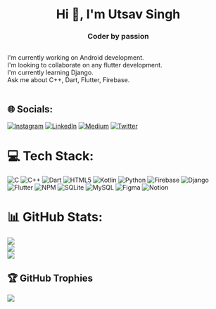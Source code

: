 <h1 align="center">Hi 👋, I'm Utsav Singh</h1>
<h3 align="center">Coder by passion</h3>

##
I'm currently working on Android development.<br>I'm looking to collaborate on any flutter development.<br>I'm currently learning Django.<br>Ask me about C++, Dart, Flutter, Firebase.<br><br>


## 🌐 Socials:
[![Instagram](https://img.shields.io/badge/Instagram-%23E4405F.svg?logo=Instagram&logoColor=white)](https://instagram.com/azutsavv) [![LinkedIn](https://img.shields.io/badge/LinkedIn-%230077B5.svg?logo=linkedin&logoColor=white)](https://linkedin.com/in/utsav-singh-1206ba226) [![Medium](https://img.shields.io/badge/Medium-12100E?logo=medium&logoColor=white)](https://medium.com/@azutsavv) [![Twitter](https://img.shields.io/badge/Twitter-%231DA1F2.svg?logo=Twitter&logoColor=white)](https://twitter.com/azutsavv) 

# 💻 Tech Stack:
![C](https://img.shields.io/badge/c-%2300599C.svg?style=plastic&logo=c&logoColor=white) ![C++](https://img.shields.io/badge/c++-%2300599C.svg?style=plastic&logo=c%2B%2B&logoColor=white) ![Dart](https://img.shields.io/badge/dart-%230175C2.svg?style=plastic&logo=dart&logoColor=white) ![HTML5](https://img.shields.io/badge/html5-%23E34F26.svg?style=plastic&logo=html5&logoColor=white) ![Kotlin](https://img.shields.io/badge/kotlin-%230095D5.svg?style=plastic&logo=kotlin&logoColor=white) ![Python](https://img.shields.io/badge/python-3670A0?style=plastic&logo=python&logoColor=ffdd54) ![Firebase](https://img.shields.io/badge/firebase-%23039BE5.svg?style=plastic&logo=firebase) ![Django](https://img.shields.io/badge/django-%23092E20.svg?style=plastic&logo=django&logoColor=white) ![Flutter](https://img.shields.io/badge/Flutter-%2302569B.svg?style=plastic&logo=Flutter&logoColor=white) ![NPM](https://img.shields.io/badge/NPM-%23000000.svg?style=plastic&logo=npm&logoColor=white) ![SQLite](https://img.shields.io/badge/sqlite-%2307405e.svg?style=plastic&logo=sqlite&logoColor=white) ![MySQL](https://img.shields.io/badge/mysql-%2300f.svg?style=plastic&logo=mysql&logoColor=white) 	![Figma](https://img.shields.io/badge/figma-%23F24E1E.svg?style=plastic&logo=figma&logoColor=white) ![Notion](https://img.shields.io/badge/Notion-%23000000.svg?style=plastic&logo=notion&logoColor=white)
# 📊 GitHub Stats:
![](https://github-readme-stats.vercel.app/api?username=azutsavv&theme=merko&hide_border=false&include_all_commits=true&count_private=true)<br/>
![](https://github-readme-streak-stats.herokuapp.com/?user=azutsavv&theme=merko&hide_border=false)<br/>
![](https://github-readme-stats.vercel.app/api/top-langs/?username=azutsavv&theme=merko&hide_border=false&include_all_commits=true&count_private=true&layout=compact)

## 🏆 GitHub Trophies
![](https://github-profile-trophy.vercel.app/?username=azutsavv&theme=radical&no-frame=true&no-bg=false&margin-w=4)


